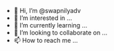 - 👋 Hi, I’m @swapnilyadv
- 👀 I’m interested in ...
- 🌱 I’m currently learning ...
- 💞️ I’m looking to collaborate on ...
- 📫 How to reach me ...

<!---
swapnilyadv/swapnilyadv is a ✨ special ✨ repository because its `README.md` (this file) appears on your GitHub profile.
You can click the Preview link to take a look at your changes.
--->
